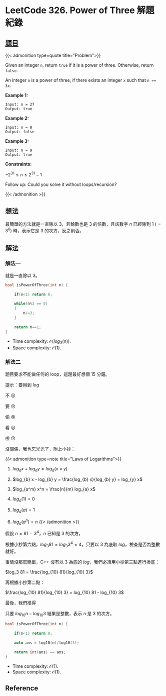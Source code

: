 # LeetCode 326. Power of Three 解題紀錄


## [題目](https://leetcode.com/problems/power-of-three/)


{{< admonition type=quote title="Problem">}}

Given an integer `n`, return `true` if it is a power of three. Otherwise, return `false`.

An integer `n` is a power of three, if there exists an integer `x` such that `n == 3x`.


**Example 1:**
```
Input: n = 27
Output: true
```
**Example 2:**
```
Input: n = 0
Output: false
```
**Example 3:**
```
Input: n = 9
Output: true
```

**Constraints:**

$-2^{31} \leq n \leq 2^{31} - 1$
 

Follow up: Could you solve it without loops/recursion?

{{< /admonition >}}


## 想法
最簡單的方法就是一直除以 3，若餘數也是 3 的倍數，且該數字 $n$ 已經除到 1 $(=3^0)$ 時，表示它是 3 的次方，反之則否。


## 解法

### 解法一

就是一直除以 3。

```cpp
bool isPowerOfThree(int n) {
    
    if(n<1) return 0;
    
    while(n%3 == 0)
    {
        n/=3;
    }
    
    return n==1;
}
```
- Time complexity:  $\mathcal{O}(log_3(n))$.
- Space complexity:  $\mathcal{O}(1)$.

### 解法二

題目要求不能做任何的 loop，這題最好想個 15 分鐘。

提示：要用到 $log$ 

不 :cry:

要 :cry:

偷 :cry:

看 :cry:

啦 :cry:

沒關係，我也忘光光了，附上小抄：

{{< admonition type=note title="Laws of Logarithms">}}

1. $log_{a} x + log_{a} y = log_{a}(x \times y)$

2. $log_{b} x - log_{b} y = \frac{log_{b} x}{log_{b} y} = log_{y} x$

3. $log_{a^m} x^n = \frac{n}{m} log_{a} x$

4. $log_{a}(1) =  0$

5. $log_{a}(a) = 1$

6. $log_{a}(a^n) = n$
{{< /admonition >}}


假設 $n = 81 = 3^4$，$n$ 已知是 $3$ 的次方，

根據小抄第六點，$log_3 81 = log_3 {3^4} = 4$，只要以 3 為底取 $log$，檢查是否為整數就好。

事情沒那麼簡單，C++ 沒有以 3 為底的 $log$，我們必須用小抄第三點進行換底：

$log_3 81 = \frac{log_{10} 81}{log_{10} 3}$

再根據小抄第二點：

$\frac{log_{10} 81}{log_{10} 3} = log_{10} 81 - log_{10} 3$

最後，我們推得

只要 $log_{10} n - log_{10} 3$ 結果是整數，表示 $n$ 是 3 的次方。

```cpp
bool isPowerOfThree(int n) {
    
    if(n<1) return 0;
    
    auto ans = log10(n)/log10(3);
    
    return int(ans) == ans;
}
```


- Time complexity:  $\mathcal{O}(1)$.
- Space complexity:  $\mathcal{O}(1)$.



## Reference
[^1]: The eye [link](https://www.blueconemonochromacy.org/how-the-eye-functions/)
